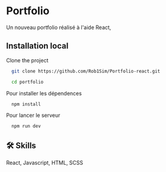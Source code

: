 
# Portfolio

Un nouveau portfolio réalisé à l'aide React, 


## Installation local

Clone the project

```bash
  git clone https://github.com/Rob1Sim/Portfolio-react.git
```


```bash
  cd portfolio
```

Pour installer les dépendences

```bash
  npm install
```

Pour lancer le serveur 

```bash
  npm run dev
```


## 🛠 Skills
React, Javascript, HTML, SCSS

